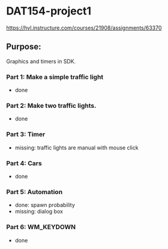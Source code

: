 # DAT154-project1
https://hvl.instructure.com/courses/21908/assignments/63370

## Purpose: 

Graphics and timers in SDK. 

### Part 1: Make a simple traffic light 
- done

### Part 2: Make two traffic lights.
- done

### Part 3: Timer
- missing: traffic lights are manual with mouse click

### Part 4: Cars 
- done

### Part 5: Automation
- done: spawn probability
- missing: dialog box

### Part 6: WM_KEYDOWN
- done
